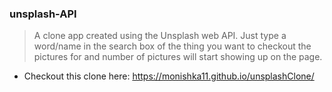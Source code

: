 ### unsplash-API

> A clone app created using the Unsplash web API. Just type a word/name in the search box of the thing you want to checkout the pictures for and number of pictures will start showing up on the page.

- Checkout this clone here: https://monishka11.github.io/unsplashClone/